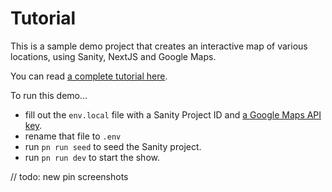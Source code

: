 # Tutorial

This is a sample demo project that creates an interactive map of various locations, using Sanity, NextJS and Google Maps.

You can read [a complete tutorial here](https://ericwvgg.github.io/sanity-nextjs-google-map).

To run this demo…

- fill out the `env.local` file with a Sanity Project ID and [a Google Maps API key](https://developers.google.com/maps/documentation/javascript/get-api-key).
- rename that file to `.env`
- run `pn run seed` to seed the Sanity project.
- run `pn run dev` to start the show.

// todo: new pin screenshots
